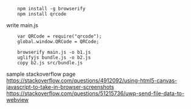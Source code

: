         npm install -g browserify
        npm install qrcode

write main.js

        var QRCode = require("qrcode");
        global.window.QRCode = QRCode;

        browserify main.js -o b1.js
        uglifyjs bundle.js -o b2.js
        copy b2.js src/bundle.js

sample stackoverflow page
https://stackoverflow.com/questions/4912092/using-html5-canvas-javascript-to-take-in-browser-screenshots
https://stackoverflow.com/questions/51215736/uwp-send-file-data-to-webview